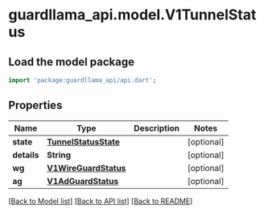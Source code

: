 # guardllama_api.model.V1TunnelStatus

## Load the model package
```dart
import 'package:guardllama_api/api.dart';
```

## Properties
Name | Type | Description | Notes
------------ | ------------- | ------------- | -------------
**state** | [**TunnelStatusState**](TunnelStatusState.md) |  | [optional] 
**details** | **String** |  | [optional] 
**wg** | [**V1WireGuardStatus**](V1WireGuardStatus.md) |  | [optional] 
**ag** | [**V1AdGuardStatus**](V1AdGuardStatus.md) |  | [optional] 

[[Back to Model list]](../README.md#documentation-for-models) [[Back to API list]](../README.md#documentation-for-api-endpoints) [[Back to README]](../README.md)


